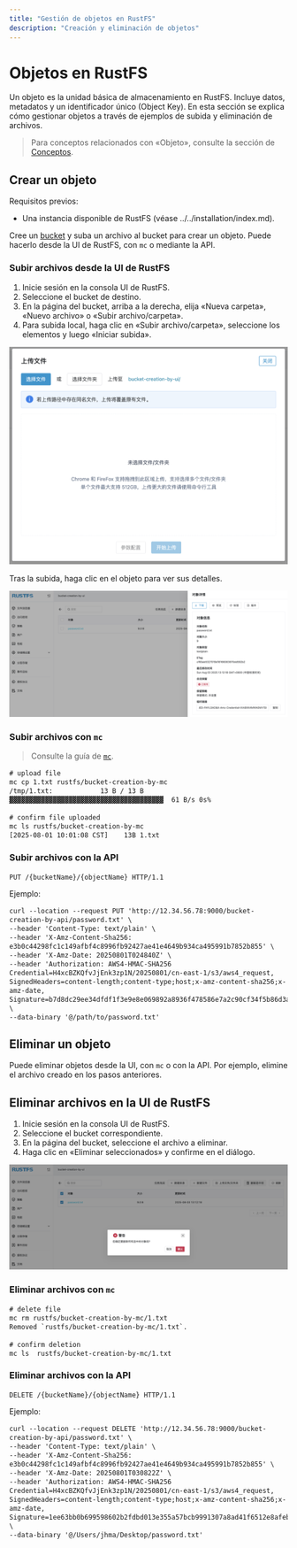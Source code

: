 ```yaml
---
title: "Gestión de objetos en RustFS"
description: "Creación y eliminación de objetos"
---
```


# Objetos en RustFS

Un objeto es la unidad básica de almacenamiento en RustFS. Incluye datos, metadatos y un identificador único (Object Key). En esta sección se explica cómo gestionar objetos a través de ejemplos de subida y eliminación de archivos.

> Para conceptos relacionados con «Objeto», consulte la sección de [Conceptos](../../concepts/glossary.md).

## Crear un objeto

Requisitos previos:

- Una instancia disponible de RustFS (véase ../../installation/index.md).

Cree un [bucket](bucket-create-and-delete.md) y suba un archivo al bucket para crear un objeto. Puede hacerlo desde la UI de RustFS, con `mc` o mediante la API.

### Subir archivos desde la UI de RustFS

1. Inicie sesión en la consola UI de RustFS.
1. Seleccione el bucket de destino.
1. En la página del bucket, arriba a la derecha, elija «Nueva carpeta», «Nuevo archivo» o «Subir archivo/carpeta».
1. Para subida local, haga clic en «Subir archivo/carpeta», seleccione los elementos y luego «Iniciar subida».

![object creation from ui](images/upload_file_from_ui.png)

Tras la subida, haga clic en el objeto para ver sus detalles.

![object details info](images/object_details_info.png)

### Subir archivos con `mc`

> Consulte la guía de [`mc`](../mc.md).

```
# upload file
mc cp 1.txt rustfs/bucket-creation-by-mc
/tmp/1.txt:            13 B / 13 B  ▓▓▓▓▓▓▓▓▓▓▓▓▓▓▓▓▓▓▓▓▓▓▓▓▓▓▓▓▓▓▓▓▓▓▓▓▓▓▓  61 B/s 0s%

# confirm file uploaded
mc ls rustfs/bucket-creation-by-mc
[2025-08-01 10:01:08 CST]    13B 1.txt
```

### Subir archivos con la API

```
PUT /{bucketName}/{objectName} HTTP/1.1
```

Ejemplo:

```
curl --location --request PUT 'http://12.34.56.78:9000/bucket-creation-by-api/password.txt' \
--header 'Content-Type: text/plain' \
--header 'X-Amz-Content-Sha256: e3b0c44298fc1c149afbf4c8996fb92427ae41e4649b934ca495991b7852b855' \
--header 'X-Amz-Date: 20250801T024840Z' \
--header 'Authorization: AWS4-HMAC-SHA256 Credential=H4xcBZKQfvJjEnk3zp1N/20250801/cn-east-1/s3/aws4_request, SignedHeaders=content-length;content-type;host;x-amz-content-sha256;x-amz-date, Signature=b7d8dc29ee34dfdf1f3e9e8e069892a8936f478586e7a2c90cf34f5b86d3a2dc' \
--data-binary '@/path/to/password.txt'
```

## Eliminar un objeto

Puede eliminar objetos desde la UI, con `mc` o con la API. Por ejemplo, elimine el archivo creado en los pasos anteriores.

## Eliminar archivos en la UI de RustFS

1. Inicie sesión en la consola UI de RustFS.
1. Seleccione el bucket correspondiente.
1. En la página del bucket, seleccione el archivo a eliminar.
1. Haga clic en «Eliminar seleccionados» y confirme en el diálogo.

![object deletion from ui](images/delete_file_from_ui.png)

### Eliminar archivos con `mc`

```
# delete file
mc rm rustfs/bucket-creation-by-mc/1.txt
Removed `rustfs/bucket-creation-by-mc/1.txt`.

# confirm deletion
mc ls  rustfs/bucket-creation-by-mc/1.txt
```

### Eliminar archivos con la API

```
DELETE /{bucketName}/{objectName} HTTP/1.1
```

Ejemplo:

```
curl --location --request DELETE 'http://12.34.56.78:9000/bucket-creation-by-api/password.txt' \
--header 'Content-Type: text/plain' \
--header 'X-Amz-Content-Sha256: e3b0c44298fc1c149afbf4c8996fb92427ae41e4649b934ca495991b7852b855' \
--header 'X-Amz-Date: 20250801T030822Z' \
--header 'Authorization: AWS4-HMAC-SHA256 Credential=H4xcBZKQfvJjEnk3zp1N/20250801/cn-east-1/s3/aws4_request, SignedHeaders=content-length;content-type;host;x-amz-content-sha256;x-amz-date, Signature=1ee63bb0b699598602b2fdbd013e355a57bcb9991307a8ad41f6512e8afebf3a' \
--data-binary '@/Users/jhma/Desktop/password.txt'
```